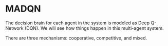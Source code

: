 # MADQN
The decision brain for each agent in the system is modeled as Deep Q-Network (DQN). We will see how things happen in this multi-agent system.

There are three mechanisms: cooperative, competitive, and mixed.
